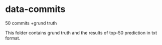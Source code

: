 # data-commits
50 commits +grund truth

This folder contains grund truth and the results of top-50 prediction in txt format.

